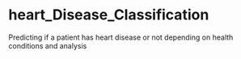 # heart_Disease_Classification
Predicting if a patient has heart disease or not depending on health conditions and analysis
